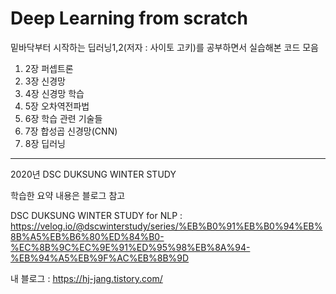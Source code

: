 # Deep Learning from scratch
밑바닥부터 시작하는 딥러닝1,2(저자 : 사이토 고키)를 공부하면서 실습해본 코드 모음

1. 2장 퍼셉트론
2. 3장 신경망
3. 4장 신경망 학습
4. 5장 오차역전파법
5. 6장 학습 관련 기술들
6. 7장 합성곱 신경망(CNN)
7. 8장 딥러닝

____________________________________________________

2020년 DSC DUKSUNG WINTER STUDY


학습한 요약 내용은 블로그 참고

DSC DUKSUNG WINTER STUDY for NLP : https://velog.io/@dscwinterstudy/series/%EB%B0%91%EB%B0%94%EB%8B%A5%EB%B6%80%ED%84%B0-%EC%8B%9C%EC%9E%91%ED%95%98%EB%8A%94-%EB%94%A5%EB%9F%AC%EB%8B%9D

내 블로그 : https://hj-jang.tistory.com/
